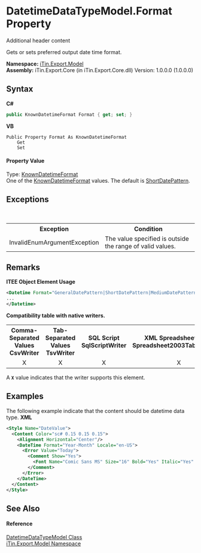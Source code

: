 # DatetimeDataTypeModel.Format Property 
Additional header content 

Gets or sets preferred output date time format.

**Namespace:**&nbsp;<a href="N_iTin_Export_Model">iTin.Export.Model</a><br />**Assembly:**&nbsp;iTin.Export.Core (in iTin.Export.Core.dll) Version: 1.0.0.0 (1.0.0.0)

## Syntax

**C#**<br />
``` C#
public KnownDatetimeFormat Format { get; set; }
```

**VB**<br />
``` VB
Public Property Format As KnownDatetimeFormat
	Get
	Set
```


#### Property Value
Type: <a href="T_iTin_Export_Model_KnownDatetimeFormat">KnownDatetimeFormat</a><br />One of the <a href="T_iTin_Export_Model_KnownDatetimeFormat">KnownDatetimeFormat</a> values. The default is <a href="T_iTin_Export_Model_KnownDatetimeFormat">ShortDatePattern</a>.

## Exceptions
&nbsp;<table><tr><th>Exception</th><th>Condition</th></tr><tr><td>InvalidEnumArgumentException</td><td>The value specified is outside the range of valid values.</td></tr></table>

## Remarks

**ITEE Object Element Usage**<br />
``` XML
<Datetime Format="GeneralDatePattern|ShortDatePattern|MediumDatePattern|LongDatePattern|FullDatePattern|RFC1123Pattern|ShortTimePattern|LongTimePattern|MonthDayPattern|YearMonthPattern" ...>
...
</Datetime>
```


<strong>Compatibility table with native writers.</strong><table><tr><th>Comma-Separated Values<br />CsvWriter</th><th>Tab-Separated Values<br />TsvWriter</th><th>SQL Script<br />SqlScriptWriter</th><th>XML Spreadsheet 2003<br />Spreadsheet2003TabularWriter</th></tr><tr><td align="center">X</td><td align="center">X</td><td align="center">X</td><td align="center">X</td></tr></table> A <strong>`X`</strong> value indicates that the writer supports this element.


## Examples
The following example indicate that the content should be datetime data type. 
**XML**<br />
``` XML
<Style Name="DateValue">
  <Content Color="sc# 0.15 0.15 0.15">
    <Alignment Horizontal="Center"/>
    <DateTime Format="Year-Month" Locale="en-US">
      <Error Value="Today">
        <Comment Show="Yes">
          <Font Name="Comic Sans MS" Size="16" Bold="Yes" Italic="Yes" Underline="Yes"/>
        </Comment>
      </Error>
    </DateTime>
  </Content>
</Style>
```


## See Also


#### Reference
<a href="T_iTin_Export_Model_DatetimeDataTypeModel">DatetimeDataTypeModel Class</a><br /><a href="N_iTin_Export_Model">iTin.Export.Model Namespace</a><br />